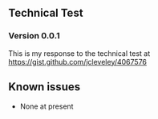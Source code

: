 ## Technical Test

### Version 0.0.1

This is my response to the technical test at https://gist.github.com/jcleveley/4067576

## Known issues

- None at present


